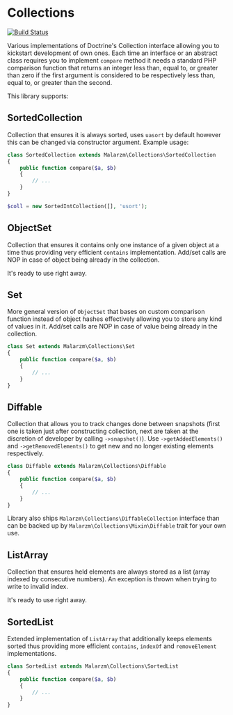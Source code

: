 # Collections

[![Build Status](https://travis-ci.org/malarzm/collections.svg?branch=master)](https://travis-ci.org/malarzm/collections)

Various implementations of Doctrine's Collection interface allowing you to kickstart development of own ones. Each time
an interface or an abstract class requires you to implement `compare` method it needs a standard PHP comparison function
that returns an integer less than, equal to, or greater than zero if the first argument is considered to be respectively
less than, equal to, or greater than the second.

This library supports:

## SortedCollection

Collection that ensures it is always sorted, uses `uasort` by default however this can be changed via constructor
argument. Example usage:

```php
class SortedCollection extends Malarzm\Collections\SortedCollection
{
    public function compare($a, $b)
    {
        // ...
    }
}

$coll = new SortedIntCollection([], 'usort');
```

## ObjectSet

Collection that ensures it contains only one instance of a given object at a time thus providing very efficient
`contains` implementation. Add/set calls are NOP in case of object being already in the collection.

It's ready to use right away.

## Set

More general version of `ObjectSet` that bases on custom comparison function instead of object hashes effectively
allowing you to store any kind of values in it. Add/set calls are NOP in case of value being already in the collection.

```php
class Set extends Malarzm\Collections\Set
{
    public function compare($a, $b)
    {
        // ...
    }
}
```

## Diffable

Collection that allows you to track changes done between snapshots (first one is taken just after constructing
collection, next are taken at the discretion of developer by calling `->snapshot()`). Use `->getAddedElements()` and
`->getRemovedElements()` to get new and no longer existing elements respectively.

```php
class Diffable extends Malarzm\Collections\Diffable
{
    public function compare($a, $b)
    {
        // ...
    }
}
```

Library also ships `Malarzm\Collections\DiffableCollection` interface than can be backed up by
`Malarzm\Collections\Mixin\Diffable` trait for your own use.

## ListArray

Collection that ensures held elements are always stored as a list (array indexed by consecutive numbers). An exception
is thrown when trying to write to invalid index.

It's ready to use right away.

## SortedList

Extended implementation of `ListArray` that additionally keeps elements sorted thus providing more efficient `contains`,
`indexOf` and `removeElement` implementations.

```php
class SortedList extends Malarzm\Collections\SortedList
{
    public function compare($a, $b)
    {
        // ...
    }
}
```
